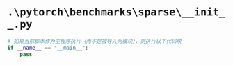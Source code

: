 # `.\pytorch\benchmarks\sparse\__init__.py`

```py
# 如果当前脚本作为主程序执行（而不是被导入为模块），则执行以下代码块
if __name__ == "__main__":
    pass
```